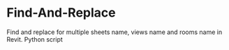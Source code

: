 # Find-And-Replace
Find and replace for multiple sheets name, views name and rooms name in Revit. Python script
